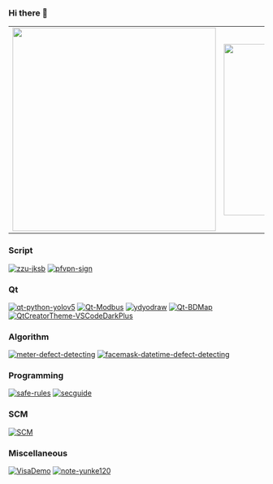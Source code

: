 ### Hi there 👋

<!--
**yunke120/yunke120** is a ✨ _special_ ✨ repository because its `README.md` (this file) appears on your GitHub profile.

Here are some ideas to get you started:

- 🔭 I’m currently working on ...
- 🌱 I’m currently learning ...
- 👯 I’m looking to collaborate on ...
- 🤔 I’m looking for help with ...
- 💬 Ask me about ...
- 📫 How to reach me: ...
- 😄 Pronouns: ...
- ⚡ Fun fact: ....
-->

<table><tr>
<td><img src="https://github-readme-stats.vercel.app/api?username=yunke120&show_icons=true&theme=radical&count_private=true" width="400"/></td>
<td><img src="https://github-readme-stats.vercel.app/api/top-langs/?username=yunke120&theme=radical&layout=compact" width="337"/></td>
</tr></table>


### Script
[![zzu-jksb](https://github-readme-stats.vercel.app/api/pin/?username=yunke120&repo=zzu-jksb)](https://github.com/yunke120/zzu-jksb)
[![pfvpn-sign](https://github-readme-stats.vercel.app/api/pin/?username=yunke120&repo=pfvpn-sign)](https://github.com/yunke120/pfvpn-sign)
### Qt
[![qt-python-yolov5](https://github-readme-stats.vercel.app/api/pin/?username=yunke120&repo=qt-python-yolov5)](https://github.com/yunke120/qt-python-yolov5)
[![Qt-Modbus](https://github-readme-stats.vercel.app/api/pin/?username=yunke120&repo=Qt-Modbus)](https://github.com/yunke120/Qt-Modbus)
[![ydyodraw](https://github-readme-stats.vercel.app/api/pin/?username=yunke120&repo=ydyodraw)](https://github.com/yunke120/ydyodraw)
[![Qt-BDMap](https://github-readme-stats.vercel.app/api/pin/?username=yunke120&repo=Qt-BDMap)](https://github.com/yunke120/Qt-BDMap)
[![QtCreatorTheme-VSCodeDarkPlus](https://github-readme-stats.vercel.app/api/pin/?username=yunke120&repo=QtCreatorTheme-VSCodeDarkPlus)](https://github.com/yunke120/QtCreatorTheme-VSCodeDarkPlus)
### Algorithm
[![meter-defect-detecting](https://github-readme-stats.vercel.app/api/pin/?username=yunke120&repo=meter-defect-detecting)](https://github.com/yunke120/meter-defect-detecting)
[![facemask-datetime-defect-detecting](https://github-readme-stats.vercel.app/api/pin/?username=yunke120&repo=facemask-datetime-defect-detecting)](https://github.com/yunke120/facemask-datetime-defect-detecting)
### Programming
[![safe-rules](https://github-readme-stats.vercel.app/api/pin/?username=yunke120&repo=safe-rules)](https://github.com/yunke120/safe-rules)
[![secguide](https://github-readme-stats.vercel.app/api/pin/?username=yunke120&repo=secguide)](https://github.com/yunke120/secguide)
### SCM
[![SCM](https://github-readme-stats.vercel.app/api/pin/?username=yunke120&repo=SCM)](https://github.com/yunke120/SCM)
### Miscellaneous
[![VisaDemo](https://github-readme-stats.vercel.app/api/pin/?username=yunke120&repo=VisaDemo)](https://github.com/yunke120/VisaDemo)
[![note-yunke120](https://github-readme-stats.vercel.app/api/pin/?username=yunke120&repo=note-yunke120)](https://github.com/yunke120/note-yunke120)
